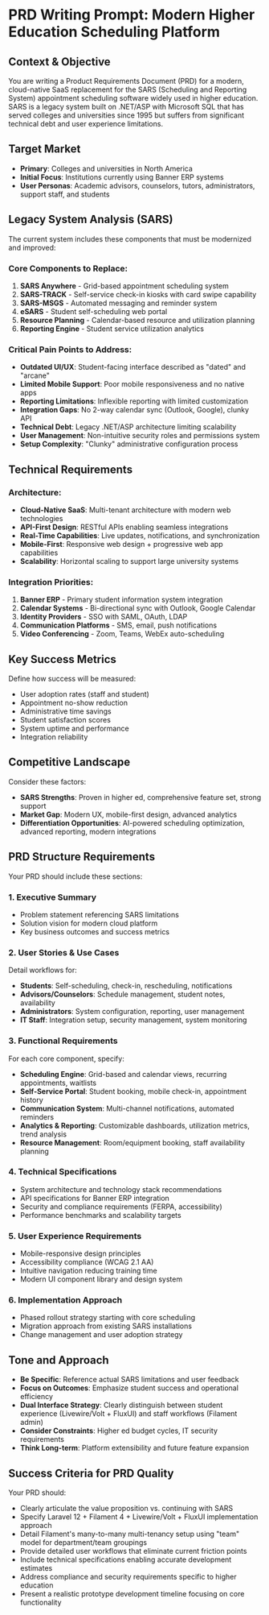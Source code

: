 # PRD Writing Prompt: Modern Higher Education Scheduling Platform

## Context & Objective
You are writing a Product Requirements Document (PRD) for a modern, cloud-native SaaS replacement for the SARS (Scheduling and Reporting System) appointment scheduling software widely used in higher education. SARS is a legacy system built on .NET/ASP with Microsoft SQL that has served colleges and universities since 1995 but suffers from significant technical debt and user experience limitations.

## Target Market
- **Primary**: Colleges and universities in North America
- **Initial Focus**: Institutions currently using Banner ERP systems
- **User Personas**: Academic advisors, counselors, tutors, administrators, support staff, and students

## Legacy System Analysis (SARS)
The current system includes these components that must be modernized and improved:

### Core Components to Replace:
1. **SARS Anywhere** - Grid-based appointment scheduling system
2. **SARS-TRACK** - Self-service check-in kiosks with card swipe capability
3. **SARS-MSGS** - Automated messaging and reminder system
4. **eSARS** - Student self-scheduling web portal
5. **Resource Planning** - Calendar-based resource and utilization planning
6. **Reporting Engine** - Student service utilization analytics

### Critical Pain Points to Address:
- **Outdated UI/UX**: Student-facing interface described as "dated" and "arcane"
- **Limited Mobile Support**: Poor mobile responsiveness and no native apps
- **Reporting Limitations**: Inflexible reporting with limited customization
- **Integration Gaps**: No 2-way calendar sync (Outlook, Google), clunky API
- **Technical Debt**: Legacy .NET/ASP architecture limiting scalability
- **User Management**: Non-intuitive security roles and permissions system
- **Setup Complexity**: "Clunky" administrative configuration process

## Technical Requirements

### Architecture:
- **Cloud-Native SaaS**: Multi-tenant architecture with modern web technologies
- **API-First Design**: RESTful APIs enabling seamless integrations
- **Real-Time Capabilities**: Live updates, notifications, and synchronization
- **Mobile-First**: Responsive web design + progressive web app capabilities
- **Scalability**: Horizontal scaling to support large university systems

### Integration Priorities:
1. **Banner ERP** - Primary student information system integration
2. **Calendar Systems** - Bi-directional sync with Outlook, Google Calendar
3. **Identity Providers** - SSO with SAML, OAuth, LDAP
4. **Communication Platforms** - SMS, email, push notifications
5. **Video Conferencing** - Zoom, Teams, WebEx auto-scheduling

## Key Success Metrics
Define how success will be measured:
- User adoption rates (staff and student)
- Appointment no-show reduction
- Administrative time savings
- Student satisfaction scores
- System uptime and performance
- Integration reliability

## Competitive Landscape
Consider these factors:
- **SARS Strengths**: Proven in higher ed, comprehensive feature set, strong support
- **Market Gap**: Modern UX, mobile-first design, advanced analytics
- **Differentiation Opportunities**: AI-powered scheduling optimization, advanced reporting, modern integrations

## PRD Structure Requirements

Your PRD should include these sections:

### 1. Executive Summary
- Problem statement referencing SARS limitations
- Solution vision for modern cloud platform
- Key business outcomes and success metrics

### 2. User Stories & Use Cases
Detail workflows for:
- **Students**: Self-scheduling, check-in, rescheduling, notifications
- **Advisors/Counselors**: Schedule management, student notes, availability
- **Administrators**: System configuration, reporting, user management
- **IT Staff**: Integration setup, security management, system monitoring

### 3. Functional Requirements
For each core component, specify:
- **Scheduling Engine**: Grid-based and calendar views, recurring appointments, waitlists
- **Self-Service Portal**: Student booking, mobile check-in, appointment history
- **Communication System**: Multi-channel notifications, automated reminders
- **Analytics & Reporting**: Customizable dashboards, utilization metrics, trend analysis
- **Resource Management**: Room/equipment booking, staff availability planning

### 4. Technical Specifications
- System architecture and technology stack recommendations
- API specifications for Banner ERP integration
- Security and compliance requirements (FERPA, accessibility)
- Performance benchmarks and scalability targets

### 5. User Experience Requirements
- Mobile-responsive design principles
- Accessibility compliance (WCAG 2.1 AA)
- Intuitive navigation reducing training time
- Modern UI component library and design system

### 6. Implementation Approach
- Phased rollout strategy starting with core scheduling
- Migration approach from existing SARS installations
- Change management and user adoption strategy

## Tone and Approach
- **Be Specific**: Reference actual SARS limitations and user feedback
- **Focus on Outcomes**: Emphasize student success and operational efficiency
- **Dual Interface Strategy**: Clearly distinguish between student experience (Livewire/Volt + FluxUI) and staff workflows (Filament admin)
- **Consider Constraints**: Higher ed budget cycles, IT security requirements
- **Think Long-term**: Platform extensibility and future feature expansion

## Success Criteria for PRD Quality
Your PRD should:
- Clearly articulate the value proposition vs. continuing with SARS
- Specify Laravel 12 + Filament 4 + Livewire/Volt + FluxUI implementation approach
- Detail Filament's many-to-many multi-tenancy setup using "team" model for department/team groupings
- Provide detailed user workflows that eliminate current friction points
- Include technical specifications enabling accurate development estimates
- Address compliance and security requirements specific to higher education
- Present a realistic prototype development timeline focusing on core functionality